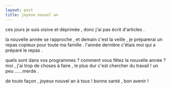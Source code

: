 ```yaml
---
layout: post
title: joyeux nouvel an
---
```


<p>ces jours je suis oisive et déprimée , donc j&#39;ai pas écrit d&#39;articles . </p>
<p>la nouvelle année se rapproche , et demain c&#39;est la veille , je préparerai un repas copieux pour toute ma famille . l&#39;année dernière c&#39;étais moi qui a préparé le repas . </p>
<p>quels sont dans vos programmes ? comment vous fêtez la nouvelle année ? moi , j&#39;ai trop de choses à faire , le plus dur c&#39;est chercher du travail ! un peu &#8230;&#8230;merde .</p>
<p>de toute façon , joyeux nouvel an à tous ! bonne santé , bon avenir ! </p>
<p></p>
